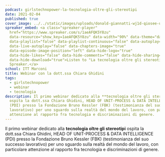 ```yaml
---
podcast: girlstechnopower-la-tecnologia-oltre-gli-stereotipi
date: 2021-02-04
published: true
cover_image: ../../static/images/uploads/donald-giannatti-wj1d-qiosee-unsplash.jpg
spreaker_embed: <a class="spreaker-player"
  href="https://www.spreaker.com/s/1aeAFQK5Y8zu"
  data-resource="show_key=1aeAFQK5Y8zu" data-width="90%" data-theme="dark"
  data-playlist="false" data-playlist-continuous="false" data-autoplay="true"
  data-live-autoplay="false" data-chapters-image="true"
  data-episode-image-position="left" data-hide-logo="true"
  data-hide-likes="false" data-hide-comments="false" data-hide-sharing="false"
  data-hide-download="true">Listen to "La tecnologia oltre gli stereotipi" on
  Spreaker.</a>
school: ITT Marconi
title: Webinar con la dott.ssa Chiara Ghidini
tags:
  - girlstechnopower
  - webinar
  - tecnologia
description: Il primo webinar dedicato alla **tecnologia oltre gli stereotipi**
  ospita la dott.ssa Chiara Ghidini, HEAD OF UNIT-PROCESS & DATA INTELLIGENCE
  (PDI) presso la Fondazione Bruno Kessler (FBK) (testimonianza del suo successo
  lavorativo) per uno sguardo sulla realtà del mondo del lavoro, con particolare
  attenzione al rapporto fra tecnologia e discriminazioni di genere.
---
```

Il primo webinar dedicato alla **tecnologia oltre gli stereotipi** ospita la dott.ssa Chiara Ghidini, HEAD OF UNIT-PROCESS & DATA INTELLIGENCE (PDI) presso la Fondazione Bruno Kessler (FBK) (testimonianza del suo successo lavorativo) per uno sguardo sulla realtà del mondo del lavoro, con particolare attenzione al rapporto fra tecnologia e discriminazioni di genere.